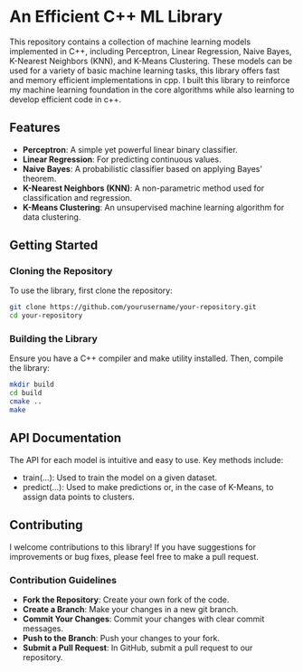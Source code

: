 # An Efficient C++ ML Library

This repository contains a collection of machine learning models implemented in C++, including Perceptron, Linear Regression, Naive Bayes, K-Nearest Neighbors (KNN), and K-Means Clustering. These models can be used for a variety of basic machine learning tasks, this library offers fast and memory efficient implementations in cpp. I built this library to reinforce my machine learning foundation in the core algorithms while also learning to develop efficient code in c++.

## Features

- **Perceptron**: A simple yet powerful linear binary classifier.
- **Linear Regression**: For predicting continuous values.
- **Naive Bayes**: A probabilistic classifier based on applying Bayes' theorem.
- **K-Nearest Neighbors (KNN)**: A non-parametric method used for classification and regression.
- **K-Means Clustering**: An unsupervised machine learning algorithm for data clustering.

## Getting Started

### Cloning the Repository

To use the library, first clone the repository:

```bash
git clone https://github.com/yourusername/your-repository.git
cd your-repository
```

### Building the Library

Ensure you have a C++ compiler and make utility installed. Then, compile the library:

```bash
mkdir build
cd build
cmake ..
make
```

## API Documentation

The API for each model is intuitive and easy to use. Key methods include:

- train(...): Used to train the model on a given dataset.
- predict(...): Used to make predictions or, in the case of K-Means, to assign data points to clusters.

## Contributing

I welcome contributions to this library! If you have suggestions for improvements or bug fixes, please feel free to make a pull request.

### Contribution Guidelines

- **Fork the Repository**: Create your own fork of the code.
- **Create a Branch**: Make your changes in a new git branch.
- **Commit Your Changes**: Commit your changes with clear commit messages.
- **Push to the Branch**: Push your changes to your fork.
- **Submit a Pull Request**: In GitHub, submit a pull request to our repository.

